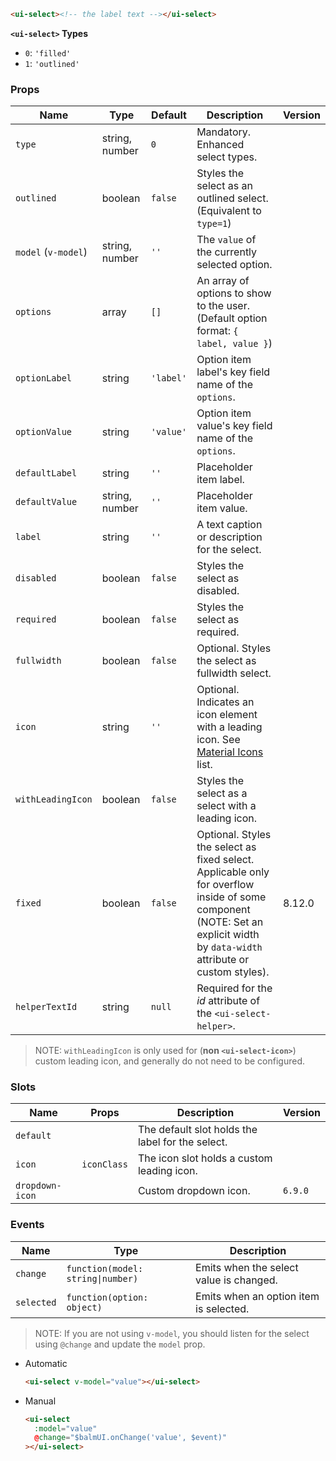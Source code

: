 ```html
<ui-select><!-- the label text --></ui-select>
```

**`<ui-select>` Types**

- `0`: `'filled'`
- `1`: `'outlined'`

### Props

| Name                | Type           | Default   | Description                                                                                                                                                                  | Version |
| ------------------- | -------------- | --------- | ---------------------------------------------------------------------------------------------------------------------------------------------------------------------------- | ------- |
| `type`              | string, number | `0`       | Mandatory. Enhanced select types.                                                                                                                                            |         |
| `outlined`          | boolean        | `false`   | Styles the select as an outlined select. (Equivalent to `type=1`)                                                                                                            |         |
| `model` (`v-model`) | string, number | `''`      | The `value` of the currently selected option.                                                                                                                                |         |
| `options`           | array          | `[]`      | An array of options to show to the user. (Default option format: `{ label, value }`)                                                                                         |         |
| `optionLabel`       | string         | `'label'` | Option item label's key field name of the `options`.                                                                                                                         |         |
| `optionValue`       | string         | `'value'` | Option item value's key field name of the `options`.                                                                                                                         |         |
| `defaultLabel`      | string         | `''`      | Placeholder item label.                                                                                                                                                      |         |
| `defaultValue`      | string, number | `''`      | Placeholder item value.                                                                                                                                                      |         |
| `label`             | string         | `''`      | A text caption or description for the select.                                                                                                                                |         |
| `disabled`          | boolean        | `false`   | Styles the select as disabled.                                                                                                                                               |         |
| `required`          | boolean        | `false`   | Styles the select as required.                                                                                                                                               |         |
| `fullwidth`         | boolean        | `false`   | Optional. Styles the select as fullwidth select.                                                                                                                             |         |
| `icon`              | string         | `''`      | Optional. Indicates an icon element with a leading icon. See [Material Icons](/#/icons) list.                                                                                |         |
| `withLeadingIcon`   | boolean        | `false`   | Styles the select as a select with a leading icon.                                                                                                                           |         |
| `fixed`             | boolean        | `false`   | Optional. Styles the select as fixed select. Applicable only for overflow inside of some component (NOTE: Set an explicit width by `data-width` attribute or custom styles). | 8.12.0  |
| `helperTextId`      | string         | `null`    | Required for the _id_ attribute of the `<ui-select-helper>`.                                                                                                                 |         |

> NOTE: `withLeadingIcon` is only used for (**non `<ui-select-icon>`**) custom leading icon, and generally do not need to be configured.

### Slots

| Name            | Props       | Description                                      | Version |
| --------------- | ----------- | ------------------------------------------------ | ------- |
| `default`       |             | The default slot holds the label for the select. |         |
| `icon`          | `iconClass` | The icon slot holds a custom leading icon.       |         |
| `dropdown-icon` |             | Custom dropdown icon.                            | `6.9.0` |

### Events

| Name       | Type                              | Description                             |
| ---------- | --------------------------------- | --------------------------------------- |
| `change`   | `function(model: string\|number)` | Emits when the select value is changed. |
| `selected` | `function(option: object)`        | Emits when an option item is selected.  |

> NOTE: If you are not using `v-model`, you should listen for the select using `@change` and update the `model` prop.

- Automatic

  ```html
  <ui-select v-model="value"></ui-select>
  ```

- Manual

  ```html
  <ui-select
    :model="value"
    @change="$balmUI.onChange('value', $event)"
  ></ui-select>
  ```
